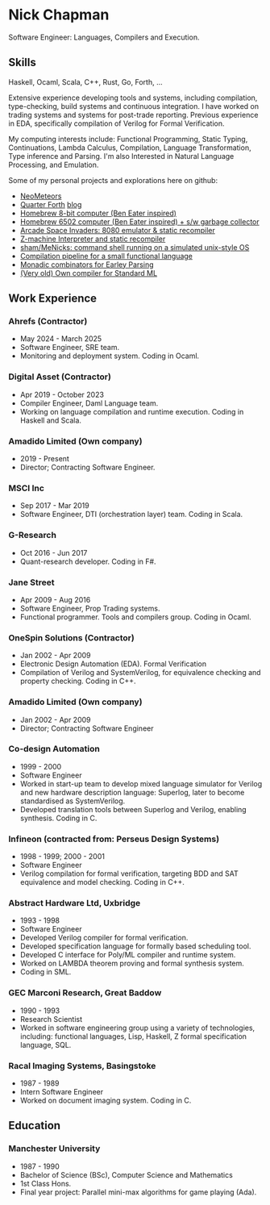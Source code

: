 
# Nick Chapman

Software Engineer: Languages, Compilers and Execution.

## Skills

Haskell, Ocaml, Scala, C++, Rust, Go, Forth, ...

Extensive experience developing tools and systems, including compilation, type-checking, build systems and continuous integration. I have worked on trading systems and systems for post-trade reporting. Previous experience in EDA, specifically compilation of Verilog for Formal Verification.

My computing interests include: Functional Programming, Static Typing, Continuations, Lambda Calculus, Compilation, Language Transformation, Type inference and Parsing. I'm also Interested in Natural Language Processing, and Emulation.

Some of my personal projects and explorations here on github:
- [NeoMeteors](https://github.com/Nick-Chapman/neometeors)
- [Quarter Forth](https://github.com/Nick-Chapman/quarter-forth) [blog](https://nick-chapman.github.io/blog)
- [Homebrew 8-bit computer (Ben Eater inspired)](https://github.com/Nick-Chapman/nic8)
- [Homebrew 6502 computer (Ben Eater inspired) + s/w garbage collector](https://github.com/Nick-Chapman/nic8/tree/main/6502)
- [Arcade Space Invaders: 8080 emulator & static recompiler](https://github.com/Nick-Chapman/space-invaders)
- [Z-machine Interpreter and static recompiler](https://github.com/Nick-Chapman/zagain)
- [sham/MeNicks: command shell running on a simulated unix-style OS](https://github.com/Nick-Chapman/sham)
- [Compilation pipeline for a small functional language ](https://github.com/Nick-Chapman/fun-execution)
- [Monadic combinators for Earley Parsing](https://github.com/Nick-Chapman/EarleyM)
- [(Very old) Own compiler for Standard ML](https://github.com/Nick-Chapman/nml)

## Work Experience

### Ahrefs (Contractor)
- May 2024 - March 2025
- Software Engineer, SRE team.
- Monitoring and deployment system. Coding in Ocaml.

### Digital Asset (Contractor)
- Apr 2019 - October 2023
- Compiler Engineer, Daml Language team.
- Working on language compilation and runtime execution. Coding in Haskell and Scala.

### Amadido Limited (Own company)
- 2019 - Present
- Director; Contracting Software Engineer.

### MSCI Inc
- Sep 2017 - Mar 2019
- Software Engineer, DTI (orchestration layer) team. Coding in Scala.

### G-Research
- Oct 2016 - Jun 2017
- Quant-research developer. Coding in F#.

### Jane Street
- Apr 2009 - Aug 2016
- Software Engineer, Prop Trading systems.
- Functional programmer. Tools and compilers group. Coding in Ocaml.

### OneSpin Solutions (Contractor)
- Jan 2002 - Apr 2009
- Electronic Design Automation (EDA). Formal Verification
- Compilation of Verilog and SystemVerilog, for equivalence checking and property checking. Coding in C++.

### Amadido Limited (Own company)
- Jan 2002 - Apr 2009
- Director; Contracting Software Engineer

### Co-design Automation
- 1999 - 2000
- Software Engineer
- Worked in start-up team to develop mixed language simulator for Verilog and new hardware description language: Superlog, later to become standardised as SystemVerilog.
- Developed translation tools between Superlog and Verilog, enabling synthesis. Coding in C.

### Infineon (contracted from: Perseus Design Systems)
- 1998 - 1999; 2000 - 2001
- Software Engineer
- Verilog compilation for formal verification, targeting BDD and SAT equivalence and model checking. Coding in C++.

### Abstract Hardware Ltd, Uxbridge
- 1993 - 1998
- Software Engineer
- Developed Verilog compiler for formal verification.
- Developed specification language for formally based scheduling tool.
- Developed C interface for Poly/ML compiler and runtime system.
- Worked on LAMBDA theorem proving and formal synthesis system.
- Coding in SML.

### GEC Marconi Research, Great Baddow
- 1990 - 1993
- Research Scientist
- Worked in software engineering group using a variety of technologies, including: functional languages, Lisp, Haskell, Z formal specification language, SQL.

### Racal Imaging Systems, Basingstoke
- 1987 - 1989
- Intern Software Engineer
- Worked on document imaging system. Coding in C.

## Education

### Manchester University
- 1987 - 1990
- Bachelor of Science (BSc), Computer Science and Mathematics
- 1st Class Hons.
- Final year project: Parallel mini-max algorithms for game playing (Ada).
